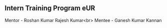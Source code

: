 Intern Training Program eUR
-------------------------------

Mentor - Roshan Kumar Rajesh Kumar<br\>
Mentee - Ganesh Kumar Kannan
